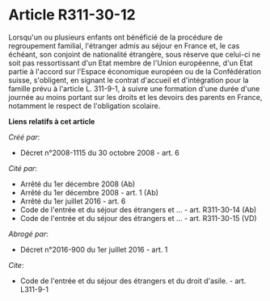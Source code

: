 # Article R311-30-12

Lorsqu'un ou plusieurs enfants ont bénéficié de la procédure de regroupement familial, l'étranger admis au séjour en France
et, le cas échéant, son conjoint de nationalité étrangère, sous réserve que celui-ci ne soit pas ressortissant d'un Etat
membre de l'Union européenne, d'un Etat partie à l'accord sur l'Espace économique européen ou de la Confédération suisse,
s'obligent, en signant le contrat d'accueil et d'intégration pour la famille prévu à l'article L. 311-9-1, à suivre une
formation d'une durée d'une journée au moins portant sur les droits et les devoirs des parents en France, notamment le
respect de l'obligation scolaire.

**Liens relatifs à cet article**

_Créé par_:

  - Décret n°2008-1115 du 30 octobre 2008 - art. 6

_Cité par_:

  - Arrêté du 1er décembre 2008 (Ab)
  - Arrêté du 1er décembre 2008 - art. 1 (Ab)
  - Arrêté du 1er juillet 2016 - art. 6
  - Code de l'entrée et du séjour des étrangers et ... - art. R311-30-14 (Ab)
  - Code de l'entrée et du séjour des étrangers et ... - art. R311-30-15 (VD)

_Abrogé par_:

  - Décret n°2016-900 du 1er juillet 2016 - art. 1

_Cite_:

  - Code de l'entrée et du séjour des étrangers et du droit d'asile. - art. L311-9-1

